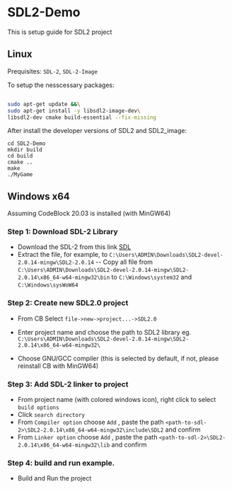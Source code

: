 # SDL2-Demo
This is setup guide for SDL2 project

## Linux
Prequisites: ```SDL-2```, ```SDL-2-Image```

To setup the nesscessary packages:

```bash

sudo apt-get update &&\
sudo apt-get install -y libsdl2-image-dev\ 
libsdl2-dev cmake build-essential --fix-missing

```
After install the developer versions of SDL2 and SDL2_image:

```
cd SDL2-Demo
mkdir build
cd build
cmake ..
make
./MyGame
```

## Windows x64

Assuming CodeBlock 20.03 is installed (with MinGW64)

### Step 1: Download SDL-2 Library 
- Download the SDL-2 from this link [SDL](https://libsdl.org/release/SDL2-devel-2.0.14-mingw.tar.gz)
- Extract the file, for example, to ```C:\Users\ADMIN\Downloads\SDL2-devel-2.0.14-mingw\SDL2-2.0.14```
-- Copy all file from ```C:\Users\ADMIN\Downloads\SDL2-devel-2.0.14-mingw\SDL2-2.0.14\x86_64-w64-mingw32\bin``` to ```C:\Windows\system32``` and ```C:\Windows\sysWoW64```


### Step 2: Create new SDL2.0 project 
- From CB Select ```file->new->project...->SDL2.0```

- Enter project name and choose the path to SDL2 library eg. ```C:\Users\ADMIN\Downloads\SDL2-devel-2.0.14-mingw\SDL2-2.0.14\x86_64-w64-mingw32\```
- Choose GNU/GCC compiler (this is selected by default, if not, please reinstall CB with MinGW64)

### Step 3: Add SDL-2 linker to project  
- From project name (with colored windows icon), right click to select ```build options```
- Click ```search directory```
- From ```Compiler option``` choose ```Add``` , paste the path ```<path-to-sdl-2>\SDL2-2.0.14\x86_64-w64-mingw32\include\SDL2``` and confirm
- From ```Linker option``` choose ```Add``` , paste the path ```<path-to-sdl-2>\SDL2-2.0.14\x86_64-w64-mingw32\lib``` and confirm
### Step 4: build and run example.
- Build and Run the project
